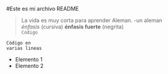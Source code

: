 #Este es mi archivo README  
> La vida es muy corta para aprender Aleman. -un aleman  
*énfasis* (cursiva)
**énfasis fuerte** (negrita)  
`Codigo`
```[Lenguaje]  
Código en  
varias lineas
```  
* Elemento 1  
* Elemento 2  
